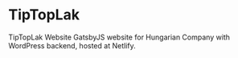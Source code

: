 # TipTopLak
TipTopLak Website
GatsbyJS website for Hungarian Company with WordPress backend, hosted at Netlify.
